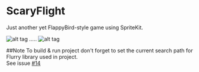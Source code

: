 ScaryFlight
===========

Just another yet FlappyBird-style game using SpriteKit.   

![alt tag](https://raw.github.com/EvgenyKarkan/ScaryFlight/master/ScaryFlight/ScaryFlight/Resources/Screen2.png) ..... 
![alt tag](https://raw.github.com/EvgenyKarkan/ScaryFlight/master/ScaryFlight/ScaryFlight/Resources/Screen.png)   

##Note
To build & run project don't forget to set the current search path for Flurry library used in project.   
See issue [#14](https://github.com/EvgenyKarkan/ScaryFlight/issues/14)
